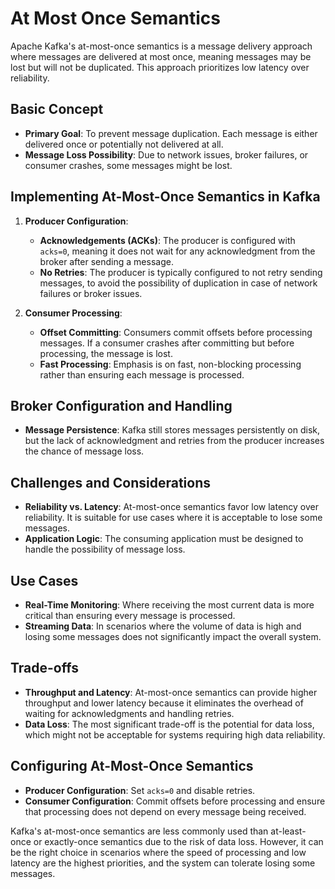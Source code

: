 # At Most Once Semantics

Apache Kafka's at-most-once semantics is a message delivery approach where messages are delivered at most once, meaning
messages may be lost but will not be duplicated. This approach prioritizes low latency over reliability.

## Basic Concept

- **Primary Goal**: To prevent message duplication. Each message is either delivered once or potentially not delivered
  at all.
- **Message Loss Possibility**: Due to network issues, broker failures, or consumer crashes, some messages might be
  lost.

## Implementing At-Most-Once Semantics in Kafka

1. **Producer Configuration**:
    - **Acknowledgements (ACKs)**: The producer is configured with `acks=0`, meaning it does not wait for any
      acknowledgment from the broker after sending a message.
    - **No Retries**: The producer is typically configured to not retry sending messages, to avoid the possibility of
      duplication in case of network failures or broker issues.

2. **Consumer Processing**:
    - **Offset Committing**: Consumers commit offsets before processing messages. If a consumer crashes after committing
      but before processing, the message is lost.
    - **Fast Processing**: Emphasis is on fast, non-blocking processing rather than ensuring each message is processed.

## Broker Configuration and Handling

- **Message Persistence**: Kafka still stores messages persistently on disk, but the lack of acknowledgment and retries
  from the producer increases the chance of message loss.

## Challenges and Considerations

- **Reliability vs. Latency**: At-most-once semantics favor low latency over reliability. It is suitable for use cases
  where it is acceptable to lose some messages.
- **Application Logic**: The consuming application must be designed to handle the possibility of message loss.

## Use Cases

- **Real-Time Monitoring**: Where receiving the most current data is more critical than ensuring every message is
  processed.
- **Streaming Data**: In scenarios where the volume of data is high and losing some messages does not significantly
  impact the overall system.

## Trade-offs

- **Throughput and Latency**: At-most-once semantics can provide higher throughput and lower latency because it
  eliminates the overhead of waiting for acknowledgments and handling retries.
- **Data Loss**: The most significant trade-off is the potential for data loss, which might not be acceptable for
  systems requiring high data reliability.

## Configuring At-Most-Once Semantics

- **Producer Configuration**: Set `acks=0` and disable retries.
- **Consumer Configuration**: Commit offsets before processing and ensure that processing does not depend on every
  message being received.

Kafka's at-most-once semantics are less commonly used than at-least-once or exactly-once semantics due to the risk of
data loss. However, it can be the right choice in scenarios where the speed of processing and low latency are the
highest priorities, and the system can tolerate losing some messages.
